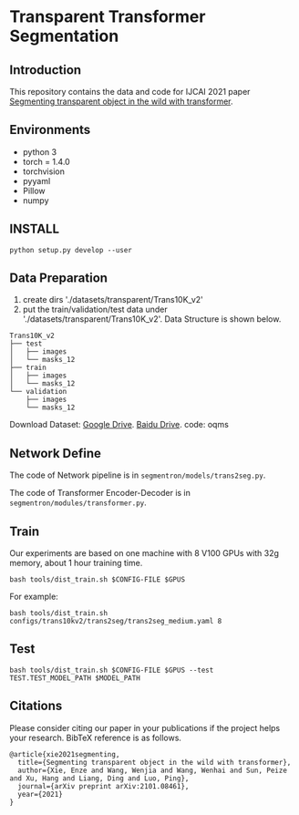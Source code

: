 # Transparent Transformer Segmentation
## Introduction
This repository contains the data and code for IJCAI 2021 paper [Segmenting transparent object in the wild with transformer](https://arxiv.org/abs/2101.08461).


## Environments

- python 3
- torch = 1.4.0
- torchvision
- pyyaml
- Pillow
- numpy

## INSTALL

```
python setup.py develop --user
```

## Data Preparation
1. create dirs './datasets/transparent/Trans10K_v2' 
2. put the train/validation/test data under './datasets/transparent/Trans10K_v2'. 
Data Structure is shown below.
```
Trans10K_v2
├── test
│   ├── images
│   └── masks_12
├── train
│   ├── images
│   └── masks_12
└── validation
    ├── images
    └── masks_12
```
Download Dataset: [Google Drive](https://drive.google.com/file/d/1YzAAMY8xfL9BMTIDU-nFC3dcGbSIBPu5/view?usp=sharing).
[Baidu Drive](https://pan.baidu.com/s/1P-2l-Q2brbnwRd2kXi--Dg). code: oqms

## Network Define
The code of Network pipeline is in `segmentron/models/trans2seg.py`.

The code of Transformer Encoder-Decoder is in `segmentron/modules/transformer.py`.

## Train
Our experiments are based on one machine with 8 V100 GPUs with 32g memory, about 1 hour training time.

```
bash tools/dist_train.sh $CONFIG-FILE $GPUS
```

For example:
```
bash tools/dist_train.sh configs/trans10kv2/trans2seg/trans2seg_medium.yaml 8
```

## Test
```
bash tools/dist_train.sh $CONFIG-FILE $GPUS --test TEST.TEST_MODEL_PATH $MODEL_PATH
```


## Citations
Please consider citing our paper in your publications if the project helps your research. BibTeX reference is as follows.

```
@article{xie2021segmenting,
  title={Segmenting transparent object in the wild with transformer},
  author={Xie, Enze and Wang, Wenjia and Wang, Wenhai and Sun, Peize and Xu, Hang and Liang, Ding and Luo, Ping},
  journal={arXiv preprint arXiv:2101.08461},
  year={2021}
}
```
